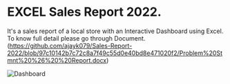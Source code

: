 # EXCEL Sales Report 2022.
It's a sales report of a local store with an Interactive Dashboard using Excel.
To know full detail please go through Document.(https://github.com/ajayk079/Sales-Report-2022/blob/97c10142b7c72c8a7f49c55d0e40bd8e471020f2/Problem%20Stmnt%20%26%20%20Report.docx)

![Dashboard](https://github.com/ajayk079/EXCEL_Sales-Report-2022/assets/83025605/c56d0a5b-b972-451b-bcc4-972d81dcd2a7)



